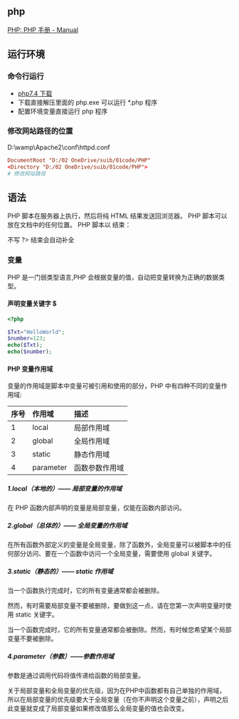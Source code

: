 ## php 

[PHP: PHP 手册 - Manual](https://www.php.net/manual/zh/)

## 运行环境

### 命令行运行

- [php7.4 下载](https://windows.php.net/download#php-7.4)
- 下载直接解压里面的 php.exe 可以运行 \*.php 程序
- 配置环境变量直接运行 php 程序

### 修改网站路径的位置

D:\wamp\Apache2\conf\httpd.conf

```conf
DocumentRoot "D:/02 OneDrive/suib/01code/PHP"
<Directory "D:/02 OneDrive/suib/01code/PHP">
# 修改网站路径
```



## 语法
PHP 脚本在服务器上执行，然后将纯 HTML 结果发送回浏览器。
PHP 脚本可以放在文档中的任何位置。
PHP 脚本以 <?php 开始，以 ?> 结束：

不写 ?> 结束会自动补全

### 变量

PHP 是一门弱类型语言,PHP 会根据变量的值，自动把变量转换为正确的数据类型。

#### 声明变量关键字 $

```php
<?php

$Txt="HelloWorld";
$number=123;
echo($Txt);
echo($number);
```

#### PHP 变量作用域

变量的作用域是脚本中变量可被引用和使用的部分，PHP 中有四种不同的变量作用域:

| 序号 | 作用域    | 描述           |
| :--- | :-------- | :------------- |
| 1    | local     | 局部作用域     |
| 2    | global    | 全局作用域     |
| 3    | static    | 静态作用域     |
| 4    | parameter | 函数参数作用域 |



##### 1.local（本地的）—— 局部变量的作用域

在 PHP 函数内部声明的变量是局部变量，仅能在函数内部访问。

##### 2.global（总体的）—— 全局变量的作用域

在所有函数外部定义的变量是全局变量，除了函数外，全局变量可以被脚本中的任何部分访问、要在一个函数中访问一个全局变量，需要使用 global 关键字。

##### 3.static（静态的）—— static 作用域

当一个函数执行完成时，它的所有变量通常都会被删除。

然而，有时需要局部变量不要被删除，要做到这一点，请在您第一次声明变量时使用 static 关键字。

当一个函数完成时，它的所有变量通常都会被删除。然而，有时候您希望某个局部变量不要被删除。

##### 4.parameter（参数）——参数作用域

参数是通过调用代码将值传递给函数的局部变量。

关于局部变量和全局变量的优先级，因为在PHP中函数都有自己单独的作用域，所以在局部变量的优先级要大于全局变量（在你不声明这个变量之前），声明之后此变量就变成了局部变量如果修改值那么全局变量的值也会改变。